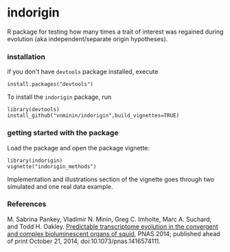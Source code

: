 # indorigin

R package for testing how many times a trait of interest was regained during evolution (aka independent/separate origin hypotheses).

### installation

if you don't have `devtools` package installed, execute

```
install.packages("devtools") 
```

To install the `indorigin` package, run

```
library(devtools)
install_github("vnminin/indorigin",build_vignettes=TRUE) 
```

### getting started with the package

Load the package and open the package vignette:

```
library(indorigin)
vignette("indorigin_methods")
```

Implementation and illustrations section of the vignette goes through two simulated and one real data example.

### References
M. Sabrina Pankey, Vladimir N. Minin, Greg C. Imholte, Marc A. Suchard, and Todd H. Oakley. [Predictable transcriptome evolution in the convergent and complex bioluminescent organs of squid](http://www.pnas.org/content/early/2014/10/21/1416574111), PNAS 2014; published ahead of print October 21, 2014, doi:10.1073/pnas.1416574111.


